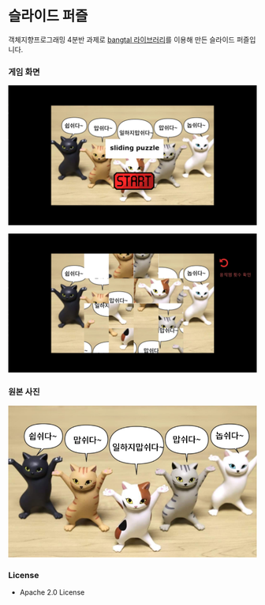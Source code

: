 # 슬라이드 퍼즐 

객체지향프로그래밍 4분반 과제로 [bangtal 라이브러리](https://bangtal.bosornd.com)를 이용해 만든 슬라이드 퍼즐입니다. 

### 게임 화면

![시작화면](./readme_image/시작화면.PNG)

![게임화면](./readme_image/게임화면.PNG)

### 원본 사진

![OriginalImage](./readme_image/OriginalImage.png)

### License

- Apache 2.0 License
